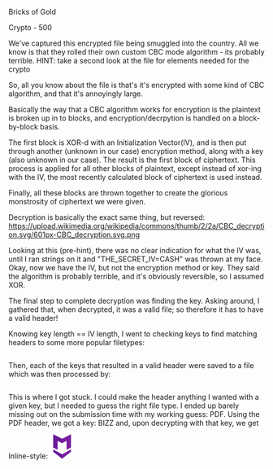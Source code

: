 Bricks of Gold

Crypto - 500

We've captured this encrypted file being smuggled into the country. All we know is that they rolled their own custom CBC mode algorithm - its probably terrible.
HINT: take a second look at the file for elements needed for the crypto


So, all you know about the file is that's it's encrypted with some kind of CBC algorithm, and that it's annoyingly large.

Basically the way that a CBC algorithm works for encryption is the plaintext is broken up in to blocks, and encryption/decrpytion is handled on a block-by-block basis.

The first block is XOR-d with an Initialization Vector(IV), and is then put through another (unknown in our case) encryption method, along with a key (also unknown in our case). The result is the first block of ciphertext.
This process is applied for all other blocks of plaintext, except instead of xor-ing with the IV, the most recently calculated block of ciphertext is used instead.

Finally, all these blocks are thrown together to create the glorious monstrosity of ciphertext we were given.

Decryption is basically the exact same thing, but reversed: https://upload.wikimedia.org/wikipedia/commons/thumb/2/2a/CBC_decryption.svg/601px-CBC_decryption.svg.png

Looking at this (pre-hint), there was no clear indication for what the IV was, until I ran strings on it and "THE_SECRET_IV=CASH" was thrown at my face.
Okay, now we have the IV, but not the encryption method or key. They said the algorithm is probably terrible, and it's obviously reversible, so I assumed XOR.

The final step to complete decryption was finding the key. Asking around, I gathered that, when decrypted, it was a valid file; so therefore it has to have a valid header!

Knowing key length == IV length, I went to checking keys to find matching headers to some more popular filetypes:

```python

```

Then, each of the keys that resulted in a valid header were saved to a file which was then processed by:

```python

```

This is where I got stuck. I could make the header anything I wanted with a given key, but I needed to guess the right file type.
I ended up barely missing out on the submission time with my working guess: PDF.
Using the PDF header, we got a key: BIZZ
and, upon decrypting with that key, we get

Inline-style: 
![alt text](https://github.com/adam-p/markdown-here/raw/master/src/common/images/icon48.png "Logo Title Text 1")
